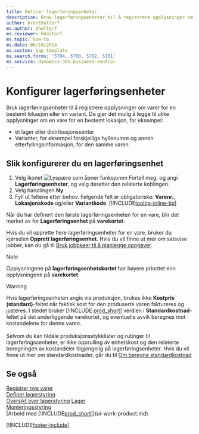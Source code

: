 ```yaml
---
title: Definer lagerføringsenheter
description: Bruk lagerføringsenheter til å registrere opplysninger om varer for en bestemt lokasjon eller en bestemt variant.
author: brentholtorf
ms.author: bholtorf
ms.reviewer: bholtorf
ms.topic: how-to
ms.date: 06/10/2024
ms.custom: bap-template
ms.search.forms: '5704, 5700, 5702, 5701'
ms.service: dynamics-365-business-central
---
```


# <a name="set-up-stock-keeping-units"></a>Konfigurer lagerføringsenheter

Bruk lagerføringsenheter til å registrere opplysninger om varer for en bestemt lokasjon eller en variant. De gjør det mulig å legge til ulike opplysninger om en vare for en bestemt lokasjon, for eksempel:

* et lager eller distribusjonssenter
* Varianter, for eksempel forskjellige hyllenumre og annen etterfyllingsinformasjon, for den samme varen  

## <a name="to-set-up-a-sku"></a>Slik konfigurerer du en lagerføringsenhet

1. Velg ikonet ![Lyspære som åpner funksjonen Fortell meg.](media/ui-search/search_small.png "Fortell hva du vil gjøre") og angi **Lagerføringsenheter**, og velg deretter den relaterte koblingen.  
2. Velg handlingen **Ny**.  
3. Fyll ut feltene etter behov. Følgende felt er obligatoriske: **Varenr.**, **Lokasjonskode** og/eller **Variantkode**. [!INCLUDE[tooltip-inline-tip](includes/tooltip-inline-tip_md.md)]  

Når du har definert den første lagerføringsenheten for en vare, blir det merket av for **Lagerføringsenhet** på **varekortet**.  

Hvis du vil opprette flere lagerføringsenheter for en vare, bruker du kjørselen **Opprett lagerføringsenhet**. Hvis du vil finne ut mer om satsvise jobber, kan du gå til [Bruk jobbkøer til å planlegge oppgaver](admin-job-queues-schedule-tasks.md).  

> [!NOTE]  
> Opplysningene på **lagerføringsenhetskortet** har høyere prioritet enn opplysningene på **varekortet**.

> [!Warning]
> Hvis lagerføringsenheten angis via produksjon, brukes ikke **Kostpris (standard)**-feltet når faktisk kost for den produserte varen faktureres og justeres. I stedet bruker [!INCLUDE [prod_short](includes/prod_short.md)] verdien i **Standardkostnad**-feltet på det underliggende varekortet, og eventuelle avvik beregnes mot kostandelene for denne varen.<br><br>
> Selvom du kan tildele produksjonsstykklister og rutinger til lagerføringssenheter, er ikke opprulling av enhetskost og den relaterte beregningen av kostandeler tilgjengelig på lagerføringsenheter. Hvis du vil finne ut mer om standardkostnader, går du til [Om beregne standardkostnad](finance-about-calculating-standard-cost.md)

## <a name="see-also"></a>Se også

[Registrer nye varer](inventory-how-register-new-items.md)  
[Definer lagerstyring](warehouse-setup-warehouse.md)  
[Oversikt over lagerstyring](design-details-warehouse-management.md)
[Lager](inventory-manage-inventory.md)  
[Monteringsstyring](assembly-assemble-items.md)    
[Arbeid med [!INCLUDE[prod_short](includes/prod_short.md)]](ui-work-product.md)  

[!INCLUDE[footer-include](includes/footer-banner.md)]
